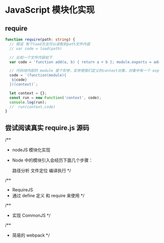 # JavaScript 模块化实现

## require

```ts
function require(path: string) {
  // 假设 有个load方法可以读取到path文件内容
  // var code = load(path)

  // 比如一个文件内容如下
  var code = 'function add(a, b) { return a + b }; module.exports = add';

  // 代码块内部的 module 是个形参，实参使我们定义的context对象，对象中有一个 exports 属性
  code = `(function(module){
   ${code}
  })(context)`;

  let context = {};
  const run = new Function('context', code);
  console.log(run);
  //  run(context,code)
}
```

## 尝试阅读真实 require.js 源码

/\*\*

- nodeJS 模块化实现
- Node 中的模块引入会经历下面几个步骤：

  路径分析
  文件定位
  编译执行
  \*/

/\*\*

- RequireJS
- 通过 define 定义 和 require 来使用
  \*/

/\*\*

- 实现 CommonJS
  \*/

/\*\*

- 简易的 webpack
  \*/
